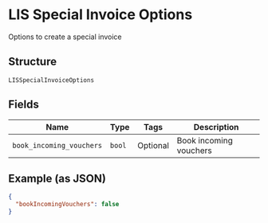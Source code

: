 
# LIS Special Invoice Options

Options to create a special invoice

## Structure

`LISSpecialInvoiceOptions`

## Fields

| Name | Type | Tags | Description |
|  --- | --- | --- | --- |
| `book_incoming_vouchers` | `bool` | Optional | Book incoming vouchers |

## Example (as JSON)

```json
{
  "bookIncomingVouchers": false
}
```


